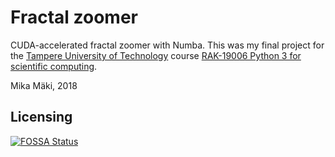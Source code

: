 # Fractal zoomer
CUDA-accelerated fractal zoomer with Numba.
This was my final project for the
[Tampere University of Technology](https://en.wikipedia.org/wiki/Tampere_University_of_Technology)
course
[RAK-19006 Python 3 for scientific computing](https://github.com/Technologicat/python-3-scicomp-intro).

Mika Mäki, 2018

## Licensing
[![FOSSA Status](https://app.fossa.com/api/projects/custom%2B5825%2Fgit%40github.com%3AAgenttiX%2Ffractal-zoomer.git.svg?type=large)](https://app.fossa.com/projects/custom%2B5825%2Fgit%40github.com%3AAgenttiX%2Ffractal-zoomer.git?ref=badge_large)

